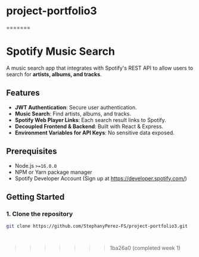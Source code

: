 # project-portfolio3
=======
# Spotify Music Search

A music search app that integrates with Spotify's REST API to allow users to search for **artists, albums, and tracks**.

## Features

- **JWT Authentication**: Secure user authentication.
- **Music Search**: Find artists, albums, and tracks.
- **Spotify Web Player Links**: Each search result links to Spotify.
- **Decoupled Frontend & Backend**: Built with React & Express.
- **Environment Variables for API Keys**: No sensitive data exposed.

## Prerequisites

- Node.js `>=16.0.0`
- NPM or Yarn package manager
- Spotify Developer Account (Sign up at https://developer.spotify.com/)

## Getting Started

### 1. Clone the repository

```sh
git clone https://github.com/StephanyPerez-FS/project-portfolio3.git




```
>>>>>>> 1ba26a0 (completed week 1)
